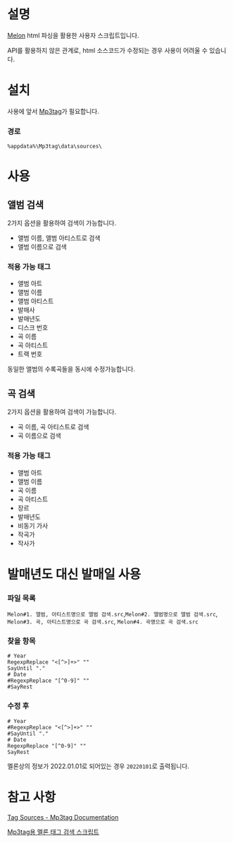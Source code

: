 # 설명
[Melon](https://www.melon.com/) html 파싱을 활용한 사용자 스크립트입니다.

API를 활용하지 않은 관계로, html 소스코드가 수정되는 경우 사용이 어려울 수 있습니다.

# 설치
사용에 앞서 [Mp3tag](https://www.mp3tag.de/en/download.html)가 필요합니다.

### 경로
```
%appdata%\Mp3tag\data\sources\
```

# 사용

## 앨범 검색
2가지 옵션을 활용하여 검색이 가능합니다.
* 앨범 이름, 앨범 아티스트로 검색
* 앨범 이름으로 검색

### 적용 가능 태그
* 앨범 아트
* 앨범 이름
* 앨범 아티스트
* 발매사
* 발매년도
* 디스크 번호
* 곡 이름
* 곡 아티스트
* 트랙 번호

동일한 앨범의 수록곡들을 동시에 수정가능합니다.

## 곡 검색
2가지 옵션을 활용하여 검색이 가능합니다.
* 곡 이름, 곡 아티스트로 검색
* 곡 이름으로 검색

### 적용 가능 태그
* 앨범 아트
* 앨범 이름
* 곡 이름
* 곡 아티스트
* 장르
* 발매년도
* 비동기 가사
* 작곡가
* 작사가

# 발매년도 대신 발매일 사용

### 파일 목록
`Melon#1. 앨범, 아티스트명으로 앨범 검색.src`,`Melon#2. 앨범명으로 앨범 검색.src`, `Melon#3. 곡, 아티스트명으로 곡 검색.src`, `Melon#4. 곡명으로 곡 검색.src`

### 찾을 항목
```
# Year
RegexpReplace "<[^>]+>" ""
SayUntil "."
# Date
#RegexpReplace "[^0-9]" ""
#SayRest
```

### 수정 후
```
# Year
#RegexpReplace "<[^>]+>" ""
#SayUntil "."
# Date
RegexpReplace "[^0-9]" ""
SayRest
```
멜론상의 정보가 2022.01.01로 되어있는 경우 `20220101`로 출력됩니다.

# 참고 사항
[Tag Sources - Mp3tag Documentation](https://docs.mp3tag.de/tag-sources/development/)

[Mp3tag용 멜론 태그 검색 스크립트](https://m.blog.naver.com/hosang46/221126952898)
